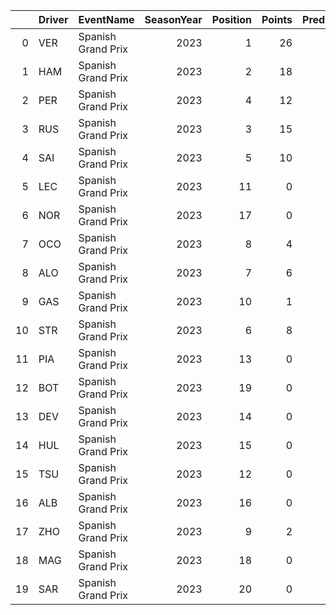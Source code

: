 |    | Driver   | EventName          |   SeasonYear |   Position |   Points |   PredictedPoints |
|---:|:---------|:-------------------|-------------:|-----------:|---------:|------------------:|
|  0 | VER      | Spanish Grand Prix |         2023 |          1 |       26 |         19.7218   |
|  1 | HAM      | Spanish Grand Prix |         2023 |          2 |       18 |         17.4529   |
|  2 | PER      | Spanish Grand Prix |         2023 |          4 |       12 |         14.6145   |
|  3 | RUS      | Spanish Grand Prix |         2023 |          3 |       15 |         12.117    |
|  4 | SAI      | Spanish Grand Prix |         2023 |          5 |       10 |          8.28938  |
|  5 | LEC      | Spanish Grand Prix |         2023 |         11 |        0 |          7.50223  |
|  6 | NOR      | Spanish Grand Prix |         2023 |         17 |        0 |          6.91085  |
|  7 | OCO      | Spanish Grand Prix |         2023 |          8 |        4 |          4.57113  |
|  8 | ALO      | Spanish Grand Prix |         2023 |          7 |        6 |          3.22246  |
|  9 | GAS      | Spanish Grand Prix |         2023 |         10 |        1 |          3.16865  |
| 10 | STR      | Spanish Grand Prix |         2023 |          6 |        8 |          1.89702  |
| 11 | PIA      | Spanish Grand Prix |         2023 |         13 |        0 |          1.43036  |
| 12 | BOT      | Spanish Grand Prix |         2023 |         19 |        0 |          1.18293  |
| 13 | DEV      | Spanish Grand Prix |         2023 |         14 |        0 |          0.574563 |
| 14 | HUL      | Spanish Grand Prix |         2023 |         15 |        0 |          0.41137  |
| 15 | TSU      | Spanish Grand Prix |         2023 |         12 |        0 |          0.395615 |
| 16 | ALB      | Spanish Grand Prix |         2023 |         16 |        0 |          0.361568 |
| 17 | ZHO      | Spanish Grand Prix |         2023 |          9 |        2 |          0.35914  |
| 18 | MAG      | Spanish Grand Prix |         2023 |         18 |        0 |          0.2381   |
| 19 | SAR      | Spanish Grand Prix |         2023 |         20 |        0 |          0.124401 |